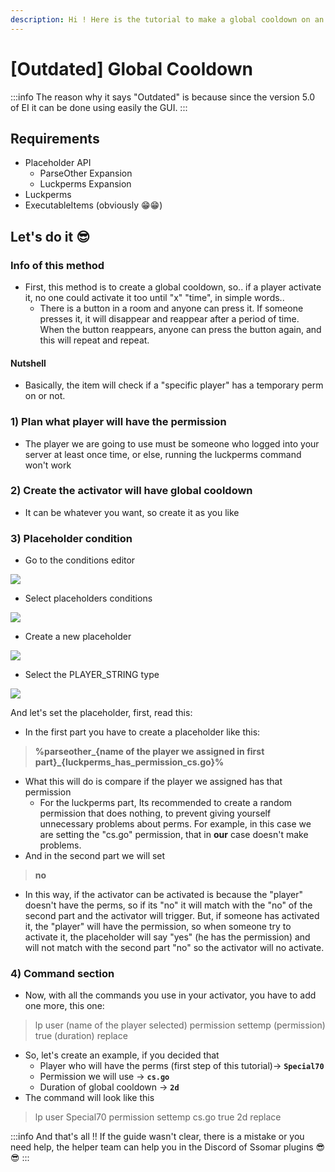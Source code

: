 ```yaml
---
description: Hi ! Here is the tutorial to make a global cooldown on an activator ^^
---
```


# \[Outdated] Global Cooldown

:::info
The reason why it says "Outdated" is because since the version 5.0 of EI it can be done using easily the GUI.
:::

## Requirements

* Placeholder API
  * ParseOther Expansion
  * Luckperms Expansion
* Luckperms
* ExecutableItems (obviously 😁😁)

## Let's do it 😎

### Info of this method

* First, this method is to create a global cooldown, so.. if a player activate it, no one could activate it too until "x" "time", in simple words..
  * There is a button in a room and anyone can press it. If someone presses it, it will disappear and reappear after a period of time. When the button reappears, anyone can press the button again, and this will repeat and repeat.

#### Nutshell

* Basically, the item will check if a "specific player" has a temporary perm on or not.

### 1) Plan what player will have the permission

* The player we are going to use must be someone who logged into your server at least once time, or else, running the luckperms command won't work

### 2) Create the activator will have global cooldown

* It can be whatever you want, so create it as you like

### 3) Placeholder condition

* Go to the conditions editor

![](<../../../.gitbook/assets/image (253).png>)

* Select placeholders conditions

![](<../../../.gitbook/assets/image (246).png>)

* Create a new placeholder

![](<../../../.gitbook/assets/image (125).png>)

* Select the PLAYER\_STRING type

![](<../../../.gitbook/assets/image (166).png>)

And let's set the placeholder, first, read this:

* In the first part you have to create a placeholder like this:

> **%parseother\_\{name of the player we assigned in first part\}\_\{luckperms\_has\_permission\_cs.go\}%**

* What this will do is compare if the player we assigned has that permission
  * For the luckperms part, Its recommended to create a random permission that does nothing, to prevent giving yourself unnecessary problems about perms. For example, in this case we are setting the "cs.go" permission, that in **our** case doesn't make problems.
* And in the second part we will set

> **no**

* In this way, if the activator can be activated is because the "player" doesn't have the perms, so if its "no" it will match with the "no" of the second part and the activator will trigger. But, if someone has activated it, the "player" will have the permission, so when someone try to activate it, the placeholder will say "yes" (he has the permission) and will not match with the second part "no" so the activator will no activate.

### 4) Command section

* Now, with all the commands you use in your activator, you have to add one more, this one:

> lp user (name of the player selected) permission settemp (permission) true (duration) replace

* So, let's create an example, if you decided that
  * Player who will have the perms (first step of this tutorial)-> **`Special70`**
  * Permission we will use -> **`cs.go`**
  * Duration of global cooldown -> **`2d`**
* The command will look like this

> lp user Special70 permission settemp cs.go true 2d replace

:::info
And that's all !! If the guide wasn't clear, there is a mistake or you need help, the helper team can help you in the Discord of Ssomar plugins 😎😎
:::

